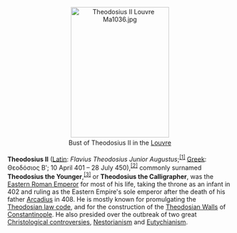 <div class="photo" colspan="2" style="text-align: center; margin: 25px 0 10px;"><a class="image" href="https://en.wikipedia.org/wiki/File:Theodosius_II_Louvre_Ma1036.jpg"><img alt="Theodosius II Louvre Ma1036.jpg" data-file-height="3000" data-file-width="2250" decoding="async" height="293" src="https://upload.wikimedia.org/wikipedia/commons/thumb/2/26/Theodosius_II_Louvre_Ma1036.jpg/220px-Theodosius_II_Louvre_Ma1036.jpg" srcset="https://upload.wikimedia.org/wikipedia/commons/thumb/2/26/Theodosius_II_Louvre_Ma1036.jpg/330px-Theodosius_II_Louvre_Ma1036.jpg 1.5x, //upload.wikimedia.org/wikipedia/commons/thumb/2/26/Theodosius_II_Louvre_Ma1036.jpg/440px-Theodosius_II_Louvre_Ma1036.jpg 2x" width="220"/></a><div style="line-height:normal;padding-bottom:0.2em;padding-top:0.2em;">Bust of Theodosius II in the <a href="https://en.wikipedia.org/wiki/Louvre" title="Louvre">Louvre</a></div></div>

[comment]: # 'breakpoint'
<p><b>Theodosius II</b> (<a class="mw-redirect" href="https://en.wikipedia.org/wiki/Latin_language" title="Latin language">Latin</a>: <i lang="la">Flavius Theodosius Junior Augustus</i>;<sup class="reference" id="cite_ref-1"><a href="#cite_note-1">[1]</a></sup> <a href="https://en.wikipedia.org/wiki/Greek_language" title="Greek language">Greek</a>: <span lang="grc" title="Ancient Greek language text">Θεοδόσιος Βʹ</span>; 10 April 401 – 28 July 450),<sup class="reference" id="cite_ref-Oxf_2-0"><a href="#cite_note-Oxf-2">[2]</a></sup> commonly surnamed <b>Theodosius the Younger</b>,<sup class="reference" id="cite_ref-3"><a href="#cite_note-3">[3]</a></sup> or <b>Theodosius the Calligrapher</b>, was the <a class="mw-redirect" href="https://en.wikipedia.org/wiki/Eastern_Roman_Emperor" title="Eastern Roman Emperor">Eastern Roman Emperor</a> for most of his life, taking the throne as an infant in 402 and ruling as the Eastern Empire's sole emperor after the death of his father <a href="https://en.wikipedia.org/wiki/Arcadius" title="Arcadius">Arcadius</a> in 408. He is mostly known for promulgating the <a href="https://en.wikipedia.org/wiki/Codex_Theodosianus" title="Codex Theodosianus">Theodosian law code</a>, and for the construction of the <a href="https://en.wikipedia.org/wiki/Walls_of_Constantinople#Theodosian_Walls" title="Walls of Constantinople">Theodosian Walls</a> of <a href="https://en.wikipedia.org/wiki/Constantinople" title="Constantinople">Constantinople</a>. He also presided over the outbreak of two great <a href="https://en.wikipedia.org/wiki/Christology" title="Christology">Christological controversies</a>, <a href="https://en.wikipedia.org/wiki/Nestorianism" title="Nestorianism">Nestorianism</a> and <a href="https://en.wikipedia.org/wiki/Eutychianism" title="Eutychianism">Eutychianism</a>.
</p>